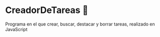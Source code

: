 # CreadorDeTareas 📝
Programa en el que crear, buscar, destacar y borrar tareas, realizado en JavaScript
